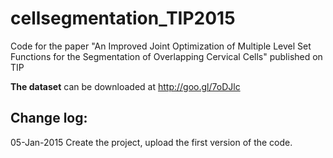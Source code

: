 cellsegmentation_TIP2015
========================

Code for the paper "An Improved Joint Optimization of Multiple Level Set Functions for the Segmentation of Overlapping Cervical Cells" published on TIP

**The dataset** can be downloaded at http://goo.gl/7oDJlc

Change log:
-----------
05-Jan-2015   Create the project, upload the first version of the code.
